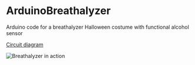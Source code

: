 # ArduinoBreathalyzer
Arduino code for a breathalyzer Halloween costume with functional alcohol sensor

[Circuit diagram](http://www.schematics.com/project/arduino-breathalyzer-display-34613/)

![Breathalyzer in action](ttp://i.imgur.com/8NHlwya.jpg)
